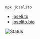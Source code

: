 `npx joselito`

- [joseli.to](https://joseli.to)
- [joselito.bio](https://joselito.bio)

![Status](https://github-readme-stats.vercel.app/api/wakatime?username=joselito&api_domain=wakapi.joselito.dev&bg_color=152540&title_color=95cad9&icon_color=95cad9&text_color=fcf3e4&custom_title=Coding%20Stats)
